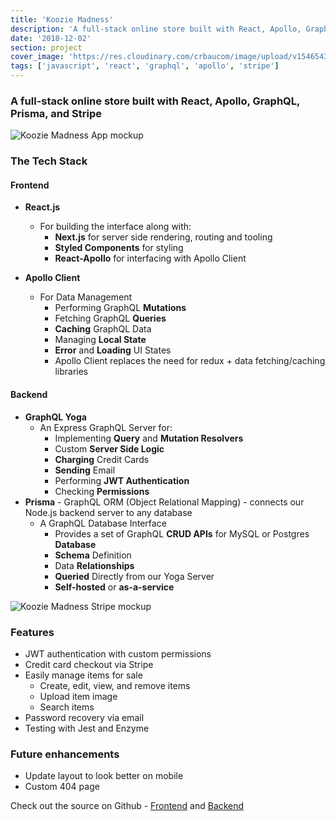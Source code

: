 ```yaml
---
title: 'Koozie Madness'
description: 'A full-stack online store built with React, Apollo, GraphQL, Prisma, and Stripe.'
date: '2018-12-02'
section: project
cover_image: 'https://res.cloudinary.com/crbaucom/image/upload/v1546543785/crbaucom-images/koozie-madness-mockup-stripe.png'
tags: ['javascript', 'react', 'graphql', 'apollo', 'stripe']
---
```


### A full-stack online store built with React, Apollo, GraphQL, Prisma, and Stripe

![Koozie Madness App mockup](https://res.cloudinary.com/crbaucom/image/upload/v1546543785/crbaucom-images/koozie-madness-mockup.png)

### The Tech Stack

#### Frontend

- **React.js**

  - For building the interface along with:
    - **Next.js** for server side rendering, routing and tooling
    - **Styled Components** for styling
    - **React-Apollo** for interfacing with Apollo Client

- **Apollo Client**
  - For Data Management
    - Performing GraphQL **Mutations**
    - Fetching GraphQL **Queries**
    - **Caching** GraphQL Data
    - Managing **Local State**
    - **Error** and **Loading** UI States
    - Apollo Client replaces the need for redux + data fetching/caching libraries

#### Backend

- **GraphQL Yoga**
  - An Express GraphQL Server for:
    - Implementing **Query** and **Mutation Resolvers**
    - Custom **Server Side Logic**
    - **Charging** Credit Cards
    - **Sending** Email
    - Performing **JWT Authentication**
    - Checking **Permissions**
- **Prisma** - GraphQL ORM (Object Relational Mapping) - connects our Node.js backend server to any database
  - A GraphQL Database Interface
    - Provides a set of GraphQL **CRUD APIs** for MySQL or Postgres **Database**
    - **Schema** Definition
    - Data **Relationships**
    - **Queried** Directly from our Yoga Server
    - **Self-hosted** or **as-a-service**

![Koozie Madness Stripe mockup](https://res.cloudinary.com/crbaucom/image/upload/v1546543785/crbaucom-images/koozie-madness-mockup-stripe.png)

### Features

- JWT authentication with custom permissions
- Credit card checkout via Stripe
- Easily manage items for sale
  - Create, edit, view, and remove items
  - Upload item image
  - Search items
- Password recovery via email
- Testing with Jest and Enzyme

### Future enhancements

- Update layout to look better on mobile
- Custom 404 page

Check out the source on Github - [Frontend](https://github.com/cbaucom/fullstack-react-kooziemadness-frontend) and [Backend](https://github.com/cbaucom/fullstack-react-kooziemadness-backend)
